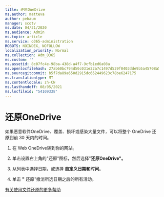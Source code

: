 ```yaml
---
title: 还原OneDrive
ms.author: matteva
author: pebaum
manager: scotv
ms.date: 04/21/2020
ms.audience: Admin
ms.topic: article
ms.service: o365-administration
ROBOTS: NOINDEX, NOFOLLOW
localization_priority: Normal
ms.collection: Adm_O365
ms.custom: ''
ms.assetid: 8c07fc4e-98ba-438d-a4f7-9cfb1ed6a08a
ms.openlocfilehash: 27ab60bc794d50c031e22a7c1497d529f0403dde9b5a45708a54495117c1939f
ms.sourcegitcommit: b5f7da89a650d2915dc652449623c78be6247175
ms.translationtype: MT
ms.contentlocale: zh-CN
ms.lasthandoff: 08/05/2021
ms.locfileid: "54109338"
---
```

# <a name="restore-your-onedrive"></a>还原OneDrive

如果恶意软件OneDrive、覆盖、损坏或感染大量文件，可以将整个 OneDrive 还原到前 30 天内的时间。
  
1. 在 Web OneDrive转到你的网站。
    
2. 单击设置右上角的"还原"图标，然后选择"**还原OneDrive"。**
    
3. 从列表中选择日期，或选择 **自定义日期和时间**。
    
4. 单击 **"** 还原"撤消所选日期之后的所有活动。 
    
[有关使用文件还原的更多帮助](https://go.microsoft.com/fwlink/?linkid=872874)
  

